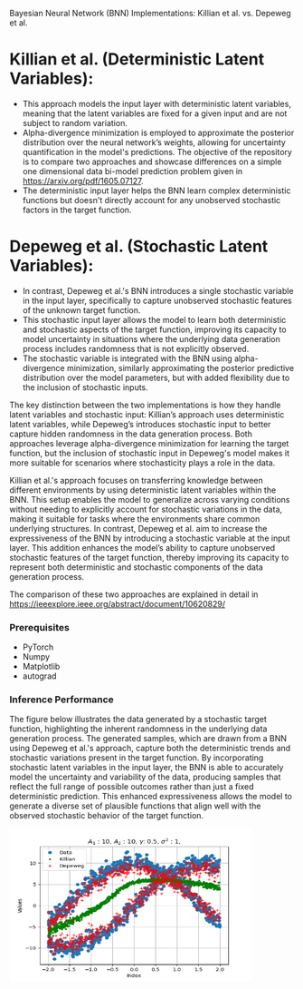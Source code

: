 Bayesian Neural Network (BNN) Implementations: Killian et al. vs. Depeweg et al.

# Killian et al. (Deterministic Latent Variables):

* This approach models the input layer with deterministic latent variables, meaning that the latent variables are fixed for a given input and are not subject to random variation.
* Alpha-divergence minimization is employed to approximate the posterior distribution over the neural network’s weights, allowing for uncertainty quantification in the model's predictions.
The objective of the repository is to compare two approaches and showcase differences on a simple one dimensional data bi-model prediction problem given in https://arxiv.org/pdf/1605.07127.
* The deterministic input layer helps the BNN learn complex deterministic functions but doesn't directly account for any unobserved stochastic factors in the target function.

# Depeweg et al. (Stochastic Latent Variables):

* In contrast, Depeweg et al.'s BNN introduces a single stochastic variable in the input layer, specifically to capture unobserved stochastic features of the unknown target function.
* This stochastic input layer allows the model to learn both deterministic and stochastic aspects of the target function, improving its capacity to model uncertainty in situations where the underlying data generation process includes randomness that is not explicitly observed.
* The stochastic variable is integrated with the BNN using alpha-divergence minimization, similarly approximating the posterior predictive distribution over the model parameters, but with added flexibility due to the inclusion of stochastic inputs.

The key distinction between the two implementations is how they handle latent variables and stochastic input: Killian’s approach uses deterministic latent variables, while Depeweg’s introduces stochastic input to better capture hidden randomness in the data generation process. Both approaches leverage alpha-divergence minimization for learning the target function, but the inclusion of stochastic input in Depeweg's model makes it more suitable for scenarios where stochasticity plays a role in the data.

Killian et al.'s approach focuses on transferring knowledge between different environments by using deterministic latent variables within the BNN. This setup enables the model to generalize across varying conditions without needing to explicitly account for stochastic variations in the data, making it suitable for tasks where the environments share common underlying structures. In contrast, Depeweg et al. aim to increase the expressiveness of the BNN by introducing a stochastic variable at the input layer. This addition enhances the model’s ability to capture unobserved stochastic features of the target function, thereby improving its capacity to represent both deterministic and stochastic components of the data generation process.

The comparison of these two approaches are explained in detail in https://ieeexplore.ieee.org/abstract/document/10620829/

### Prerequisites

* PyTorch
* Numpy
* Matplotlib
* autograd

### Inference Performance

The figure below illustrates the data generated by a stochastic target function, highlighting the inherent randomness in the underlying data generation process. The generated samples, which are drawn from a BNN using Depeweg et al.'s approach, capture both the deterministic trends and stochastic variations present in the target function. By incorporating stochastic latent variables in the input layer, the BNN is able to accurately model the uncertainty and variability of the data, producing samples that reflect the full range of possible outcomes rather than just a fixed deterministic prediction. This enhanced expressiveness allows the model to generate a diverse set of plausible functions that align well with the observed stochastic behavior of the target function. 

<img src="Figure.png" width="430" height="270"/>
